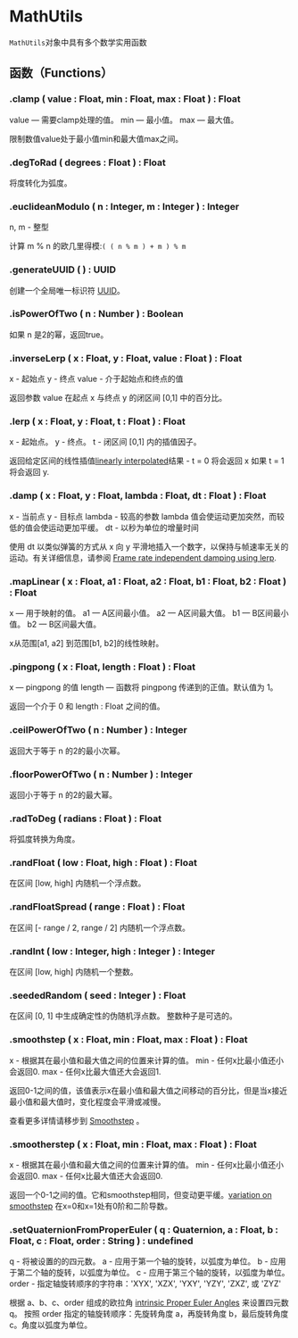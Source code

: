 # MathUtils

`MathUtils`对象中具有多个数学实用函数

## 函数（Functions）

### .clamp ( value : Float, min : Float, max : Float ) : Float

value — 需要clamp处理的值。
min — 最小值。
max — 最大值。

限制数值value处于最小值min和最大值max之间。

### .degToRad ( degrees : Float ) : Float

将度转化为弧度。

### .euclideanModulo ( n : Integer, m : Integer ) : Integer

n, m - 整型

计算 m % n 的欧几里得模:`( ( n % m ) + m ) % m`

### .generateUUID ( ) : UUID

创建一个全局唯一标识符 [UUID](https://en.wikipedia.org/wiki/Universally_unique_identifier)。

### .isPowerOfTwo ( n : Number ) : Boolean

如果 n 是2的幂，返回true。

### .inverseLerp ( x : Float, y : Float, value : Float ) : Float

x - 起始点
y - 终点
value - 介于起始点和终点的值

返回参数 value 在起点 x 与终点 y 的闭区间 [0,1] 中的百分比。

### .lerp ( x : Float, y : Float, t : Float ) : Float

x - 起始点。
y - 终点。
t - 闭区间 [0,1] 内的插值因子。

返回给定区间的线性插值[linearly interpolated](https://en.wikipedia.org/wiki/Linear_interpolation)结果 - t = 0 将会返回 x 如果 t = 1 将会返回 y.

### .damp ( x : Float, y : Float, lambda : Float, dt : Float ) : Float

x - 当前点
y - 目标点
lambda - 较高的参数 lambda 值会使运动更加突然，而较低的值会使运动更加平缓。
dt - 以秒为单位的增量时间

使用 dt 以类似弹簧的方式从 x 向 y 平滑地插入一个数字，以保持与帧速率无关的运动。有关详细信息，请参阅 [Frame rate independent damping using lerp](http://www.rorydriscoll.com/2016/03/07/frame-rate-independent-damping-using-lerp/).

### .mapLinear ( x : Float, a1 : Float, a2 : Float, b1 : Float, b2 : Float ) : Float

x — 用于映射的值。
a1 — A区间最小值。
a2 — A区间最大值。
b1 — B区间最小值。
b2 — B区间最大值。

x从范围[a1, a2] 到范围[b1, b2]的线性映射。

### .pingpong ( x : Float, length : Float ) : Float

x — pingpong 的值
length — 函数将 pingpong 传递到的正值。默认值为 1。

返回一个介于 0 和 length : Float 之间的值。

### .ceilPowerOfTwo ( n : Number ) : Integer

返回大于等于 n 的2的最小次幂。

### .floorPowerOfTwo ( n : Number ) : Integer

返回小于等于 n 的2的最大幂。

### .radToDeg ( radians : Float ) : Float

将弧度转换为角度。

### .randFloat ( low : Float, high : Float ) : Float

在区间 [low, high] 内随机一个浮点数。

### .randFloatSpread ( range : Float ) : Float

在区间 [- range / 2, range / 2] 内随机一个浮点数。

### .randInt ( low : Integer, high : Integer ) : Integer

在区间 [low, high] 内随机一个整数。

### .seededRandom ( seed : Integer ) : Float

在区间 [0, 1] 中生成确定性的伪随机浮点数。 整数种子是可选的。

### .smoothstep ( x : Float, min : Float, max : Float ) : Float

x - 根据其在最小值和最大值之间的位置来计算的值。
min - 任何x比最小值还小会返回0.
max - 任何x比最大值还大会返回1.

返回0-1之间的值，该值表示x在最小值和最大值之间移动的百分比，但是当x接近最小值和最大值时，变化程度会平滑或减慢。

查看更多详情请移步到 [Smoothstep](http://en.wikipedia.org/wiki/Smoothstep) 。

### .smootherstep ( x : Float, min : Float, max : Float ) : Float

x - 根据其在最小值和最大值之间的位置来计算的值。
min - 任何x比最小值还小会返回0.
max - 任何x比最大值还大会返回0.

返回一个0-1之间的值。它和smoothstep相同，但变动更平缓。[variation on smoothstep](https://en.wikipedia.org/wiki/Smoothstep#Variations) 在x=0和x=1处有0阶和二阶导数。

### .setQuaternionFromProperEuler ( q : Quaternion, a : Float, b : Float, c : Float, order : String ) : undefined

q - 将被设置的的四元数。
a - 应用于第一个轴的旋转，以弧度为单位。
b - 应用于第二个轴的旋转，以弧度为单位。
c - 应用于第三个轴的旋转，以弧度为单位。
order - 指定轴旋转顺序的字符串：'XYX', 'XZX', 'YXY', 'YZY', 'ZXZ', 或 'ZYZ'

根据 a、b、c、order 组成的欧拉角 [intrinsic Proper Euler Angles](http://en.wikipedia.org/wiki/Euler_angles) 来设置四元数 q。
按照 order 指定的轴旋转顺序：先旋转角度 a，再旋转角度 b，最后旋转角度 c。角度以弧度为单位。